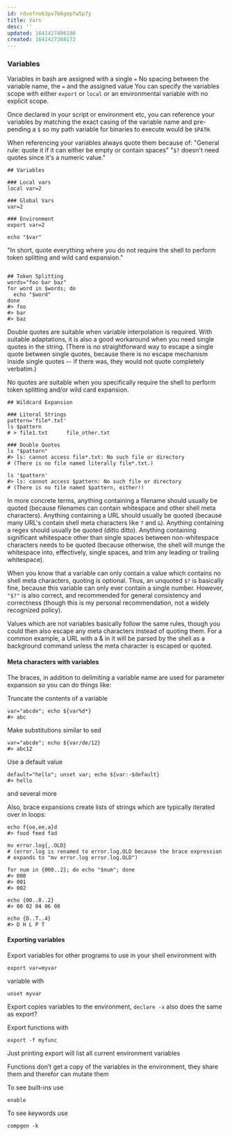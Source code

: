 ```yaml
---
id: rdvefno63pv7b6gepfw5p7y
title: Vars
desc: ''
updated: 1641427406186
created: 1641427388172
---
```



### Variables

Variables in bash are assigned with a single `=`
No spacing between the variable name, the `=` and the assigned value
You can specify the variables scope with either `export` or `local` or
an environmental variable with no explicit scope.

Once declared in your script or environment etc, you can reference your
variables by matching the exact casing of the variable name and pre-pending
a `$` so my path variable for binaries to execute would be `$PATH`.

When referencing your variables always quote them because of:
"General rule: quote it if it can either be empty or contain spaces"
"`$?` doesn't need quotes since it's a numeric value."

```shell
## Variables

### Local vars
local var=2

### Global Vars
var=2

### Environment
export var=2

echo "$var"
```

"In short, quote everything where you do not require the shell to perform token
splitting and wild card expansion."

```shell

## Token Splitting
words="foo bar baz"
for word in $words; do
  echo "$word"
done
#> foo
#> bar
#> baz

```

Double quotes are suitable when variable interpolation is
required. With suitable adaptations, it is also a good workaround when you need
single quotes in the string. (There is no straightforward way to escape a
single quote between single quotes, because there is no escape mechanism inside
single quotes -- if there was, they would not quote completely verbatim.)

No quotes are suitable when you specifically require the shell to perform token
splitting and/or wild card expansion.

```shell
## Wildcard Expansion

### Literal Strings
pattern='file*.txt'
ls $pattern
# > file1.txt      file_other.txt

### Double Quotes
ls "$pattern"
#> ls: cannot access file*.txt: No such file or directory
# (There is no file named literally file*.txt.)

ls '$pattern'
#> ls: cannot access $pattern: No such file or directory
# (There is no file named $pattern, either!)
```

In more concrete terms, anything containing a filename should usually be quoted
(because filenames can contain whitespace and other shell meta characters).
Anything containing a URL should usually be quoted (because many URL's contain
shell meta characters like `?` and `&`). Anything containing a regex should usually
be quoted (ditto ditto). Anything containing significant whitespace other than
single spaces between non-whitespace characters needs to be quoted (because
otherwise, the shell will munge the whitespace into, effectively, single
spaces, and trim any leading or trailing whitespace).

When you know that a variable can only contain a value which contains no shell
meta characters, quoting is optional. Thus, an unquoted `$?` is basically fine,
because this variable can only ever contain a single number. However, `"$?"` is
also correct, and recommended for general consistency and correctness (though
this is my personal recommendation, not a widely recognized policy).

Values which are not variables basically follow the same rules, though you
could then also escape any meta characters instead of quoting them. For a common
example, a URL with a & in it will be parsed by the shell as a background
command unless the meta character is escaped or quoted.



#### Meta characters with variables

The braces, in addition to delimiting a variable name are used for parameter expansion so you can do things like:

Truncate the contents of a variable

```shell
var="abcde"; echo ${var%d*}
#> abc
```

Make substitutions similar to sed

```shell
var="abcde"; echo ${var/de/12}
#> abc12
```

Use a default value

```shell
default="hello"; unset var; echo ${var:-$default}
#> hello
```

and several more

Also, brace expansions create lists of strings which are typically iterated over in loops:

```shell
echo f{oo,ee,a}d
#> food feed fad

mv error.log{,.OLD}
# (error.log is renamed to error.log.OLD because the brace expression
# expands to "mv error.log error.log.OLD")

for num in {000..2}; do echo "$num"; done
#> 000
#> 001
#> 002

echo {00..8..2}
#> 00 02 04 06 08

echo {D..T..4}
#> D H L P T
```

#### Exporting variables

Export variables for other programs to use in your shell environment with

```shell
export var=myvar
```

variable with

```shell
unset myvar
```

Export copies variables to the environment, `declare -x` also does the same as export?

Export functions with

```shell
export -f myfunc
```

Just printing export will list all current environment variables

Functions don’t get a copy of the variables in the environment, they share them and therefor can mutate them

To see built-ins use

```shell
enable
```

To see keywords use

```shell
compgen -k
```
